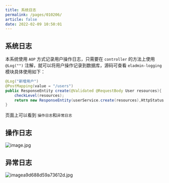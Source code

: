 ```yaml
---
title: 系统日志
permalink: /pages/010206/
article: false
date: 2022-02-09 10:50:01
---
```


## 系统日志

本系统使用 ```AOP``` 方式记录用户操作日志，只需要在 ```controller``` 的方法上使用 ```@Log("")``` 注解，就可以将用户操作记录到数据库，源码可查看 ```eladmin-logging``` <br>
模块具体使用如下：

```java
@Log("新增用户")
@PostMapping(value = "/users")
public ResponseEntity create(@Validated @RequestBody User resources){
    checkLevel(resources);
    return new ResponseEntity(userService.create(resources),HttpStatus.CREATED);
}
```
页面上可以看到 ```操作日志```和```异常日志```

## 操作日志

![image.jpg](/images/2020/07/07/image.jpg)

## 异常日志

![imagea9d688d59a73612d.jpg](/images/2020/07/07/imagea9d688d59a73612d.jpg)

<Vssue :title="$title" />
